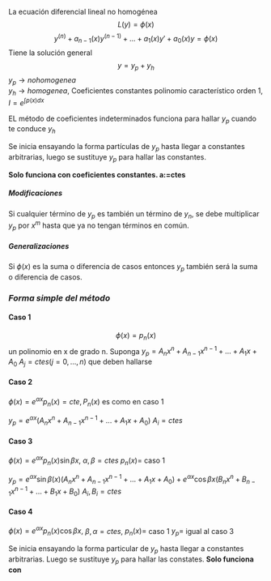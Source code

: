La ecuación diferencial lineal no homogénea
$$L(y)=\phi(x)$$
$$y^{(n)}+a_{n-1}(x)y^{(n-1)}+...+a_{1}(x)y'+a_{0}(x)y=\phi(x)$$
Tiene la solución general
$$y=y_{p}+y_{h}$$
$y_{p} \rightarrow no homogenea$  
$y_{h} \rightarrow homogenea$, Coeficientes constantes polinomio característico orden 1, $I=e^{\int{p(x)dx}}$ 

EL método de coeficientes indeterminados funciona para hallar $y_{p}$ cuando te conduce $y_{h}$

Se inicia ensayando la forma partículas de $y_{p}$ hasta llegar a constantes arbitrarias, luego se sustituye $y_{p}$ para hallar las constantes.

**Solo funciona con coeficientes constantes. a:=ctes**

##### Modificaciones
Si cualquier término de $y_{p}$ es también un término de $y_{n}$, se debe multiplicar $y_{p}$ por $x^{m}$ hasta que ya no tengan términos en común.

##### Generalizaciones
Si $\phi(x)$ es la suma o diferencia de casos entonces $y_{p}$ también será la suma o diferencia de casos.
### _Forma simple del método_
#### **Caso 1** 
$$\phi(x)=p_{n}(x)$$ un polinomio en x de grado n.
Suponga $y_{p}=A_{n}x^{n}+A_{n-1}x^{n-1}+...+A_{1}x+A_{0}$
$A_{j}=ctes(j=0,...,n)$ que deben hallarse

#### **Caso 2**

$\phi(x)=e^{\alpha x}p_{n}(x)=cte, P_{n}(x)$ es como en caso 1

$y_{p}=e^{\alpha x}(A_{n}x^{n}+A_{n-1}x^{n-1}+...+A_{1}x+A_{0})$
$A_{i}=ctes$

#### **Caso 3**

$\phi (x)=e^{\alpha x}p_{n}(x)\sin{\beta x}$, $\alpha, \beta=ctes$  $p_{n}(x)=$ caso 1

$y_{p}=e^{\alpha x}\sin{\beta(x)}(A_{n}x^{n}+A_{n-1}x^{n-1}+...+A_{1}x+A_{0})+ e^{\alpha x}\cos{\beta x}(B_{n}x^{n}+B_{n-1}x^{n-1}+...+B_{1}x+B_{0})$
$A_{i}, B_{i}=ctes$

#### **Caso 4**

$\phi(x)=e^{\alpha x}p_{n}(x)\cos{\beta x},$  $\beta,\alpha=ctes$, $p_{n}(x)=$ caso 1
$y_{p}=$ igual al caso 3

Se inicia ensayando la forma particular de $y_{p}$ hasta llegar a constantes arbitrarias. Luego se sustituye $y_{p}$ para hallar las constates.
**Solo funciona con**